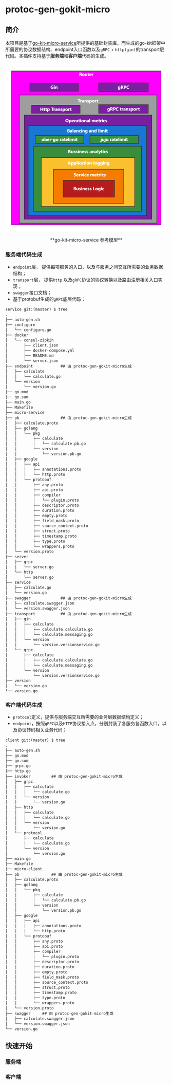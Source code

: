 # protoc-gen-gokit-micro



## 简介

本项目是基于[go-kit-micro-service](https://github.com/leewckk/go-kit-micro-service)所提供的基础封装库，而生成的go-kit框架中所需要的协议数据结构、endpoint入口函数以及`gRPC` + `http(gin)`的transport层代码。本插件支持基于**服务端**和**客户端**代码的生成。

 ![go-kit-micro-service参考模型](https://github.com/leewckk/go-kit-micro-service/raw/master/image/go-kit-micro-service-arch.png) 

 <center>**go-kit-micro-service 参考模型**</center>



### 服务端代码生成

* `endpoint`层， 提供每项服务的入口，以及与服务之间交互所需要的业务数据结构；
* `transport`层， 提供`http` 以及`gRPC`协议的协议转换以及路由注册相关入口实现；
* `swagger`接口文档；
* 基于protobuf生成的`gRPC`底层代码；

````shell
service git:(master) $ tree
.
├── auto-gen.sh
├── configure
│   └── configure.go
├── docker
│   └── consul-zipkin
│       ├── client.json
│       ├── docker-compose.yml
│       ├── README.md
│       └── server.json
├── endpoint			## 由 protoc-gen-gokit-micro生成
│   ├── calculate
│   │   └── calculate.go
│   └── version
│       └── version.go
├── go.mod
├── go.sum
├── main.go
├── Makefile
├── micro-service
├── pb					## 由 protoc-gen-gokit-micro生成
│   ├── calculate.proto
│   ├── golang
│   │   └── pkg
│   │       ├── calculate
│   │       │   └── calculate.pb.go
│   │       └── version
│   │           └── version.pb.go
│   ├── google
│   │   ├── api
│   │   │   ├── annotations.proto
│   │   │   └── http.proto
│   │   └── protobuf
│   │       ├── any.proto
│   │       ├── api.proto
│   │       ├── compiler
│   │       │   └── plugin.proto
│   │       ├── descriptor.proto
│   │       ├── duration.proto
│   │       ├── empty.proto
│   │       ├── field_mask.proto
│   │       ├── source_context.proto
│   │       ├── struct.proto
│   │       ├── timestamp.proto
│   │       ├── type.proto
│   │       └── wrappers.proto
│   └── version.proto
├── server
│   ├── grpc
│   │   └── server.go
│   └── http
│       └── server.go
├── service
│   ├── calculate.go
│   └── version.go
├── swagger				## 由 protoc-gen-gokit-micro生成
│   ├── calculate.swagger.json
│   └── version.swagger.json
├── transport			## 由 protoc-gen-gokit-micro生成
│   ├── gin
│   │   ├── calculate
│   │   │   ├── calculate.calculate.go
│   │   │   └── calculate.messaging.go
│   │   └── version
│   │       └── version.versionservice.go
│   └── grpc
│       ├── calculate
│       │   ├── calculate.calculate.go
│       │   └── calculate.messaging.go
│       └── version
│           └── version.versionservice.go
├── version
│   └── version.go
└── version.go

````



### 客户端代码生成

* `protocol`定义，提供与服务端交互所需要的业务层数据结构定义；
* `endpoint`，按照`gRPC`以及`HTTP`协议接入点，分别封装了各服务各函数入口，以及协议转码相关业务代码；



````shell
client git:(master) $ tree
.
├── auto-gen.sh
├── go.mod
├── go.sum
├── grpc.go
├── http.go
├── invoker			## 由 protoc-gen-gokit-micro生成
│   ├── grpc
│   │   ├── calculate
│   │   │   └── calculate.go
│   │   └── version
│   │       └── version.go
│   ├── http
│   │   ├── calculate
│   │   │   └── calculate.go
│   │   └── version
│   │       └── version.go
│   └── protocol
│       ├── calculate
│       │   └── calculate.go
│       └── version
│           └── version.go
├── main.go
├── Makefile
├── micro-client
├── pb				## 由 protoc-gen-gokit-micro生成
│   ├── calculate.proto
│   ├── golang
│   │   └── pkg
│   │       ├── calculate
│   │       │   └── calculate.pb.go
│   │       └── version
│   │           └── version.pb.go
│   ├── google
│   │   ├── api
│   │   │   ├── annotations.proto
│   │   │   └── http.proto
│   │   └── protobuf
│   │       ├── any.proto
│   │       ├── api.proto
│   │       ├── compiler
│   │       │   └── plugin.proto
│   │       ├── descriptor.proto
│   │       ├── duration.proto
│   │       ├── empty.proto
│   │       ├── field_mask.proto
│   │       ├── source_context.proto
│   │       ├── struct.proto
│   │       ├── timestamp.proto
│   │       ├── type.proto
│   │       └── wrappers.proto
│   └── version.proto
├── swagger		## 由 protoc-gen-gokit-micro生成
│   ├── calculate.swagger.json
│   └── version.swagger.json
└── version.go

````



## 快速开始





### 服务端





### 客户端









